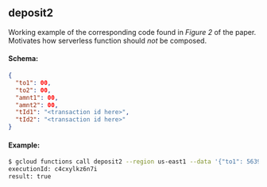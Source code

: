 ## deposit2

Working example of the corresponding code found in _Figure 2_ of the paper. Motivates how serverless function should _not_ be composed.

#### Schema:

```json
{
  "to1": 00,
  "to2": 00,
  "amnt1": 00,
  "amnt2": 00,
  "tId1": "<transaction id here>",
  "tId2": "<transaction id here>"
}
```

#### Example:
```bash
$ gcloud functions call deposit2 --region us-east1 --data '{"to1": 5639445604728832, "to2": 5629499534213120, "amnt1": 10, "amnt2": 10, "tId1": "11", "tId2":"12"}'
executionId: c4cxylkz6n7i
result: true
```

